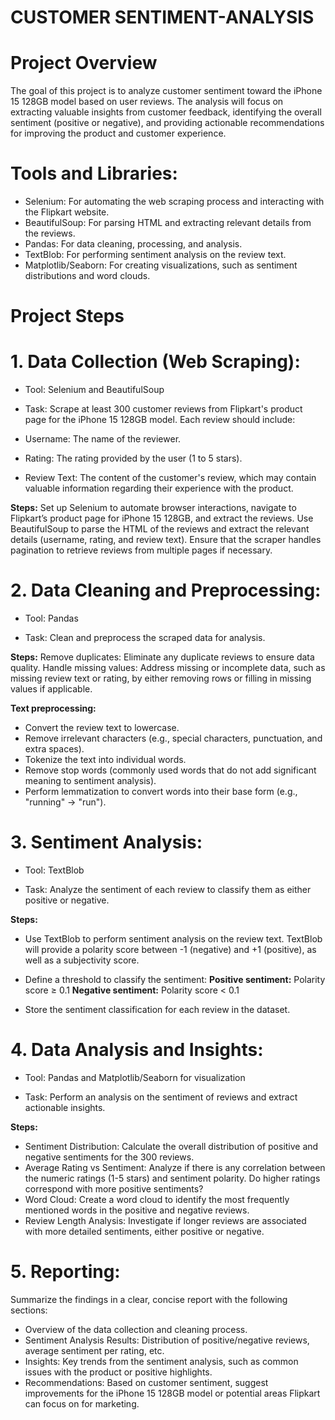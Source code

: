 # CUSTOMER SENTIMENT-ANALYSIS


# Project Overview
The goal of this project is to analyze customer sentiment toward the iPhone 15 128GB model based on user reviews. The analysis will focus on extracting valuable insights from customer feedback, identifying the overall sentiment (positive or negative), and providing actionable recommendations for improving the product and customer experience.

# Tools and Libraries:
- Selenium: For automating the web scraping process and interacting with the Flipkart website.
- BeautifulSoup: For parsing HTML and extracting relevant details from the reviews.
- Pandas: For data cleaning, processing, and analysis.
- TextBlob: For performing sentiment analysis on the review text.
- Matplotlib/Seaborn: For creating visualizations, such as sentiment distributions and word clouds.

# Project Steps
# 1. Data Collection (Web Scraping):

- Tool: Selenium and BeautifulSoup

- Task: Scrape at least 300 customer reviews from Flipkart's product page for the iPhone 15 128GB model. Each review should include:

- Username: The name of the reviewer.

- Rating: The rating provided by the user (1 to 5 stars).

- Review Text: The content of the customer's review, which may contain valuable information regarding their experience with the product.

**Steps:**
Set up Selenium to automate browser interactions, navigate to Flipkart’s product page for iPhone 15 128GB, and extract the reviews.
Use BeautifulSoup to parse the HTML of the reviews and extract the relevant details (username, rating, and review text).
Ensure that the scraper handles pagination to retrieve reviews from multiple pages if necessary.
 

# 2. Data Cleaning and Preprocessing:

- Tool: Pandas

- Task: Clean and preprocess the scraped data for analysis.

**Steps:**
Remove duplicates: Eliminate any duplicate reviews to ensure data quality.
Handle missing values: Address missing or incomplete data, such as missing review text or rating, by either removing rows or filling in missing values if applicable.

**Text preprocessing:**

- Convert the review text to lowercase.
- Remove irrelevant characters (e.g., special characters, punctuation, and extra spaces).
- Tokenize the text into individual words.
-  Remove stop words (commonly used words that do not add significant meaning to sentiment analysis).
- Perform lemmatization to convert words into their base form (e.g., "running" → "run").
 

# 3. Sentiment Analysis:

- Tool: TextBlob

- Task: Analyze the sentiment of each review to classify them as either positive or negative.

**Steps:**

- Use TextBlob to perform sentiment analysis on the review text.
TextBlob will provide a polarity score between -1 (negative) and +1 (positive), as well as a subjectivity score.

- Define a threshold to classify the sentiment:
**Positive sentiment:** Polarity score ≥ 0.1
**Negative sentiment:** Polarity score < 0.1

- Store the sentiment classification for each review in the dataset.
 

# 4. Data Analysis and Insights:

- Tool: Pandas and Matplotlib/Seaborn for visualization

- Task: Perform an analysis on the sentiment of reviews and extract actionable insights.

**Steps:**

- Sentiment Distribution: Calculate the overall distribution of positive and negative sentiments for the 300 reviews.
- Average Rating vs Sentiment: Analyze if there is any correlation between the numeric ratings (1-5 stars) and sentiment polarity. Do higher ratings correspond with more positive sentiments?
- Word Cloud: Create a word cloud to identify the most frequently mentioned words in the positive and negative reviews.
- Review Length Analysis: Investigate if longer reviews are associated with more detailed sentiments, either positive or negative.
 

# 5. Reporting:

Summarize the findings in a clear, concise report with the following sections:

- Overview of the data collection and cleaning process.
-  Sentiment Analysis Results: Distribution of positive/negative reviews, average sentiment per rating, etc.
- Insights: Key trends from the sentiment analysis, such as common issues with the product or positive highlights.
- Recommendations: Based on customer sentiment, suggest improvements for the iPhone 15 128GB model or potential areas Flipkart can focus on for marketing.


